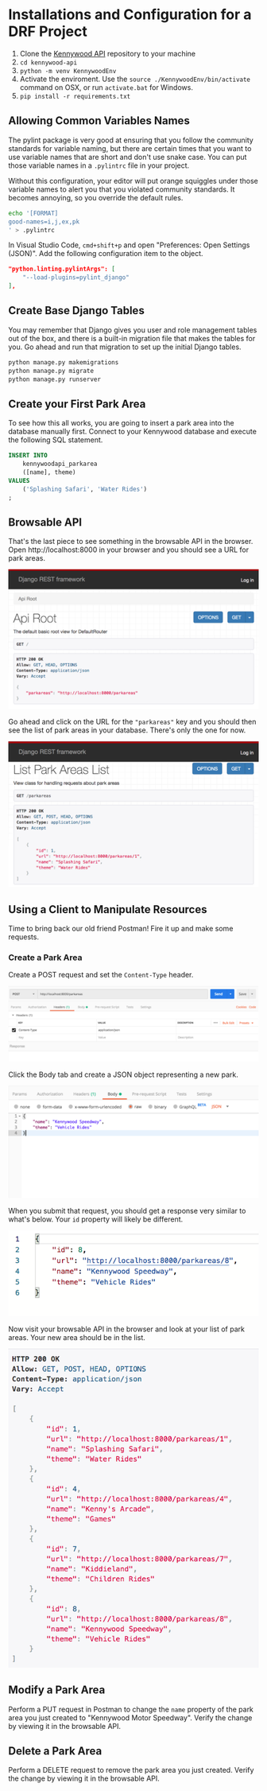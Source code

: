 # Installations and Configuration for a DRF Project

1. Clone the [Kennywood API](https://github.com/nashville-software-school/kennywood-api) repository to your machine
1. `cd kennywood-api`
1. `python -m venv KennywoodEnv`
1. Activate the enviroment. Use the `source ./KennywoodEnv/bin/activate` command on OSX, or run `activate.bat` for Windows.
1. `pip install -r requirements.txt`

## Allowing Common Variables Names

The pylint package is very good at ensuring that you follow the community standards for variable naming, but there are certain times that you want to use variable names that are short and don't use snake case. You can put those variable names in a `.pylintrc` file in your project.

Without this configuration, your editor will put orange squiggles under those variable names to alert you that you violated community standards. It becomes annoying, so you override the default rules.

```sh
echo '[FORMAT]
good-names=i,j,ex,pk
' > .pylintrc
```

In Visual Studio Code, `cmd+shift+p` and open "Preferences: Open Settings (JSON)". Add the following configuration item to the object.

```json
"python.linting.pylintArgs": [
    "--load-plugins=pylint_django"
],
```

## Create Base Django Tables

You may remember that Django gives you user and role management tables out of the box, and there is a built-in migration file that makes the tables for you. Go ahead and run that migration to set up the initial Django tables.

```sh
python manage.py makemigrations
python manage.py migrate
python manage.py runserver
```

## Create your First Park Area

To see how this all works, you are going to insert a park area into the database manually first. Connect to your Kennywood database and execute the following SQL statement.


```sql
INSERT INTO
    kennywoodapi_parkarea
    ([name], theme)
VALUES
    ('Splashing Safari', 'Water Rides')
;
```

## Browsable API

That's the last piece to see something in the browsable API in the browser.  Open http://localhost:8000 in your browser and you should see a URL for park areas.

![images showing the default route with "parkareas" resource](./images/drf-parkareas-initial.png)

Go ahead and click on the URL for the `"parkareas"` key and you should then see the list of park areas in your database. There's only the one for now.

![images showing the default route with "parkareas" resource](./images/drf-parkareas-list.png)

## Using a Client to Manipulate Resources

Time to bring back our old friend Postman! Fire it up and make some requests.

### Create a Park Area

Create a POST request and set the `Content-Type` header.

![](./images/api-create-url-method-header.png)

Click the Body tab and create a JSON object representing a new park.

![](./images/api-create-body.png)

When you submit that request, you should get a response very similar to what's below. Your `id` property will likely be different.

![](./images/api-create-response.png)

Now visit your browsable API in the browser and look at your list of park areas. Your new area should be in the list.


![](./images/api-create-browsable-view.png)

## Modify a Park Area

Perform a PUT request in Postman to change the `name` property of the park area you just created to "Kennywood Motor Speedway". Verify the change by viewing it in the browsable API.

## Delete a Park Area

Perform a DELETE request to remove the park area you just created. Verify the change by viewing it in the browsable API.

